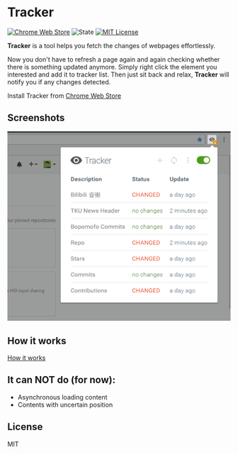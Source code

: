 # Tracker

[![Chrome Web Store](https://img.shields.io/chrome-web-store/v/nijeghmbfkeegaiihloeeknoidnajnlk.svg?style=flat-square)](https://chrome.google.com/webstore/detail/web-element-watcher/nijeghmbfkeegaiihloeeknoidnajnlk)
![State](https://img.shields.io/badge/state-alpha-red.svg?style=flat-square)
[![MIT License](https://img.shields.io/badge/license-MIT-blue.svg?style=flat-square)](https://github.com/antfu/tracker/blob/master/LICENSE)

**Tracker** is a tool helps you fetch the changes of webpages effortlessly.

Now you don't have to refresh a page again and again checking whether there is something updated anymore.
Simply right click the element you interested and add it to tracker list. Then just sit back and relax,
**Tracker** will notify you if any changes detected.

Install Tracker from [Chrome Web Store](https://chrome.google.com/webstore/detail/web-element-watcher/nijeghmbfkeegaiihloeeknoidnajnlk)

## Screenshots
![screenshot](screenshots/04.png)

## How it works
[How it works](https://github.com/antfu/tracker/blob/doc/how_it_works.md)

## It can NOT do (for now):
- Asynchronous loading content
- Contents with uncertain position  

## License

MIT
